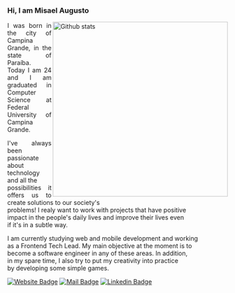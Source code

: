 ### Hi, I am Misael Augusto
<img src="https://github-readme-stats.vercel.app/api?username=misaelaugusto&show_icons=true" alt="Github stats" align="right" width="400px" />
<main id="description">
  <p align="justify">
    I was born in the city of Campina Grande, in the state of Paraíba.<br/>
    Today I am 24 and I am graduated in Computer Science at Federal<br/>
    University of Campina Grande.
  </p>
  <p align="justify">
    I&apos;ve always been passionate about technology and all the<br/>
    possibilities it offers us to create solutions to our society&apos;s<br/>
    problems! I realy want to work with projects that have positive<br/>
    impact in the people's daily lives and improve their lives even<br/>
    if it&apos;s in a subtle way.
  </p>
  <p align="justify">
    I am currently studying web and mobile development and working<br/>
    as a Frontend Tech Lead. My main objective at the moment is to<br/>
    become a software engineer in any of these areas. In addition,<br/>
    in my spare time, I also try to put my creativity into practice<br/>
    by developing some simple games.
  </p>
</main>
  
<footer id="contact">
  
  [![Website Badge](https://img.shields.io/badge/-website-6d8a88?style=for-the-badge&labelColor=6d8a88&logo=cliqz&logoColor=00aef0&link=https://misaelaugusto.dev)](https://misaelaugusto.dev)
  [![Mail Badge](https://img.shields.io/badge/-e--mail-6d8a88?style=for-the-badge&labelColor=6d8a88&logo=gmail&logoColor=d14836&link=https://mail.google.com/mail/u/0/?view=cm&fs=1&to=misael.costa@ccc.ufcg.edu.br&tf=1)](https://mail.google.com/mail/u/0/?view=cm&fs=1&to=misael.costa@ccc.ufcg.edu.br&tf=1)
  [![Linkedin Badge](https://img.shields.io/badge/-linkedin-6d8a88?style=for-the-badge&labelColor=6d8a88&logo=linkedin&logoColor=015987&link=https://www.linkedin.com/in/misael-augusto-b04073192/)](https://www.linkedin.com/in/misael-augusto-b04073192/)
</footer>
